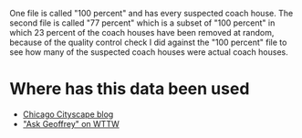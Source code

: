 One file is called "100 percent" and has every suspected coach house. 
The second file is called "77 percent" which is a subset of "100 percent" in which 23 percent of the coach houses have been removed at random, because of the quality control check I did against the "100 percent" file to see how many of the suspected coach houses were actual coach houses.

# Where has this data been used
- [Chicago Cityscape blog](https://blog.chicagocityscape.com/where-are-coach-houses-in-chicago-2f8b00709759)
- ["Ask Geoffrey" on WTTW](https://news.wttw.com/2020/08/06/ask-geoffrey-chicago-s-coach-houses)
